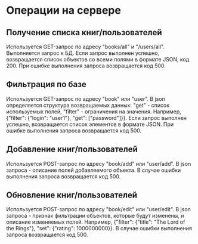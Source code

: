 # Операции на сервере
## Получение списка книг/пользователей
Используется GET-запрос по адресу "books/all" и "/users/all".
Выполняется запрос к БД. Если запрос выполнен успешно, возвращается список объектов со всеми полями в формате JSON, код 200.
При ошибке выполнения запроса возвращается код 500.

## Фильтрация по базе
Используется GET-запрос по адресу "book" или "user".
В json определяется структура возвращаемых данных: "get" - список используемых полей, "filter" - ограничения на значения.
Например, {"filter": {"login": "user1"}, "get": ["password"]}}.
Если запрос выполнен успешно, возвращается список элементов в формате JSON.
При ошибке выполнения запроса возвращается код 500.

## Добавление книг/пользователей
Используется POST-запрос по адресу "book/add" или "user/add". В json запроса - описание полей добавляемого объекта.
В случае ошибки выполнения запроса возвращается код 500.

## Обновление книг/пользователей
Используется POST-запрос по адресу "book/edit" или "user/edit".
В json запроса - признак фильтрации объектов, которые будут изменены, и описание изменяемых полей.
Например, {"filter": {"title": "The Lord of the Rings"}, "set": {"rating": 1000000000}}.
В случае ошибки выполнения запроса возвращается код 500.